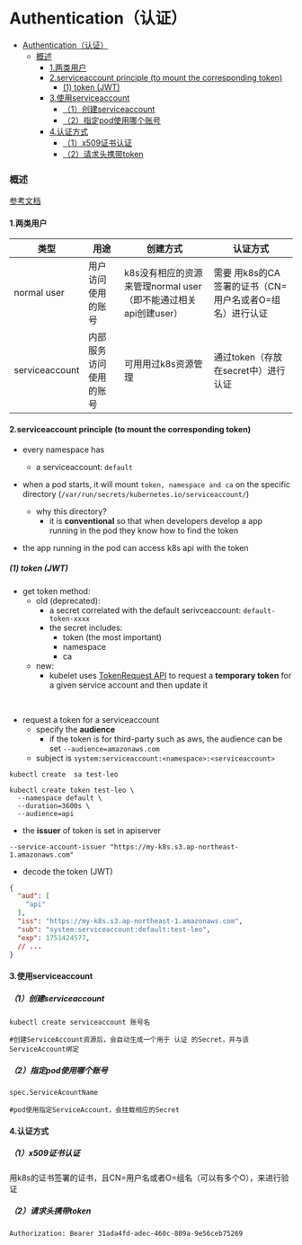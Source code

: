 # Authentication（认证）

<!-- @import "[TOC]" {cmd="toc" depthFrom=1 depthTo=6 orderedList=false} -->
<!-- code_chunk_output -->

- [Authentication（认证）](#authentication认证)
    - [概述](#概述)
      - [1.两类用户](#1两类用户)
      - [2.serviceaccount principle (to mount the corresponding token)](#2serviceaccount-principle-to-mount-the-corresponding-token)
        - [(1) token (JWT)](#1-token-jwt)
      - [3.使用serviceaccount](#3使用serviceaccount)
        - [（1）创建serviceaccount](#1创建serviceaccount)
        - [（2）指定pod使用哪个账号](#2指定pod使用哪个账号)
      - [4.认证方式](#4认证方式)
        - [（1）x509证书认证](#1x509证书认证)
        - [（2）请求头携带token](#2请求头携带token)

<!-- /code_chunk_output -->

### 概述

[参考文档](https://kubernetes.io/docs/reference/access-authn-authz/authentication/)

#### 1.两类用户

|类型|用途|创建方式|认证方式|
|-|-|-|-|
|normal user|用户访问使用的账号|k8s没有相应的资源来管理normal user（即不能通过相关api创建user）|需要 用k8s的CA签署的证书（CN=用户名或者O=组名）进行认证|
|serviceaccount|内部服务访问使用的账号|可用用过k8s资源管理|通过token（存放在secret中）进行认证|

#### 2.serviceaccount principle (to mount the corresponding token)
* every namespace has
  * a serviceaccount: `default`

* when a pod starts, it will mount `token, namespace and ca` on the specific directory (`/var/run/secrets/kubernetes.io/serviceaccount/`) 
  * why this directory?
    * it is **conventional** so that when developers develop a app running in the pod they know how to find the token  
* the app running in the pod can access k8s api with the token

##### (1) token (JWT)
* get token method:
  * old (deprecated):
    * a secret correlated with the default serivceaccount: `default-token-xxxx`
    * the secret includes: 
      * token (the most important)
      * namespace
      * ca
  * new:
    * kubelet uses [TokenRequest API](https://kubernetes.io/docs/reference/kubernetes-api/authentication-resources/token-request-v1/) to request a **temporary token** for a given service account and then update it

<br>

* request a token for a serviceaccount
  * specify the **audience**
    * if the token is for third-party such as aws, the audience can be set `--audience=amazonaws.com`
  * subject is `system:serviceaccount:<namespace>:<serviceaccount>`
```shell
kubectl create  sa test-leo

kubectl create token test-leo \  
  --namespace default \
  --duration=3600s \
  --audience=api
```

* the **issuer** of token is set in apiserver
```shell
--service-account-issuer "https://my-k8s.s3.ap-northeast-1.amazonaws.com"
```

* decode the token (JWT)
```json
{
  "aud": [
    "api"
  ],
  "iss": "https://my-k8s.s3.ap-northeast-1.amazonaws.com",
  "sub": "system:serviceaccount:default:test-leo",
  "exp": 1751424577,
  // ...
}
```


#### 3.使用serviceaccount
##### （1）创建serviceaccount
```shell
kubectl create serviceaccount 账号名

#创建ServiceAccount资源后，会自动生成一个用于 认证 的Secret，并与该ServiceAccount绑定
```
##### （2）指定pod使用哪个账号
```shell
spec.ServiceAcountName

#pod使用指定ServiceAccount，会挂载相应的Secret
```

#### 4.认证方式

##### （1）x509证书认证
用k8s的证书签署的证书，且CN=用户名或者O=组名（可以有多个O），来进行验证

##### （2）请求头携带token
```shell
Authorization: Bearer 31ada4fd-adec-460c-809a-9e56ceb75269
```
